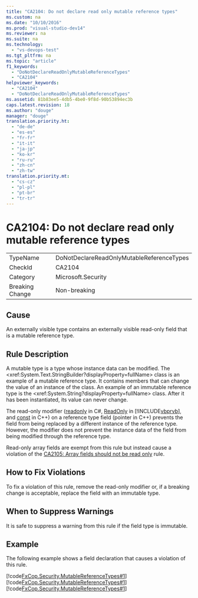 ```yaml
---
title: "CA2104: Do not declare read only mutable reference types"
ms.custom: na
ms.date: "10/10/2016"
ms.prod: "visual-studio-dev14"
ms.reviewer: na
ms.suite: na
ms.technology: 
  - "vs-devops-test"
ms.tgt_pltfrm: na
ms.topic: "article"
f1_keywords: 
  - "DoNotDeclareReadOnlyMutableReferenceTypes"
  - "CA2104"
helpviewer_keywords: 
  - "CA2104"
  - "DoNotDeclareReadOnlyMutableReferenceTypes"
ms.assetid: 81b83ee5-4db5-4be0-9f8d-90b53894ec3b
caps.latest.revision: 18
ms.author: "douge"
manager: "douge"
translation.priority.ht: 
  - "de-de"
  - "es-es"
  - "fr-fr"
  - "it-it"
  - "ja-jp"
  - "ko-kr"
  - "ru-ru"
  - "zh-cn"
  - "zh-tw"
translation.priority.mt: 
  - "cs-cz"
  - "pl-pl"
  - "pt-br"
  - "tr-tr"
---
```

# CA2104: Do not declare read only mutable reference types
|||  
|-|-|  
|TypeName|DoNotDeclareReadOnlyMutableReferenceTypes|  
|CheckId|CA2104|  
|Category|Microsoft.Security|  
|Breaking Change|Non-breaking|  
  
## Cause  
 An externally visible type contains an externally visible read-only field that is a mutable reference type.  
  
## Rule Description  
 A mutable type is a type whose instance data can be modified. The \<xref:System.Text.StringBuilder?displayProperty=fullName> class is an example of a mutable reference type. It contains members that can change the value of an instance of the class. An example of an immutable reference type is the \<xref:System.String?displayProperty=fullName> class. After it has been instantiated, its value can never change.  
  
 The read-only modifier ([readonly](../Topic/readonly%20\(C%23%20Reference\).md) in C#, [ReadOnly](../Topic/ReadOnly%20\(Visual%20Basic\).md) in [!INCLUDE[vbprvb](../VS_debugger/includes/vbprvb_md.md)], and [const](../Topic/const%20\(C++\).md) in C++) on a reference type field (pointer in C++) prevents the field from being replaced by a different instance of the reference type. However, the modifier does not prevent the instance data of the field from being modified through the reference type.  
  
 Read-only array fields are exempt from this rule but instead cause a violation of the [CA2105: Array fields should not be read only](../VS_IDE/ca2105--array-fields-should-not-be-read-only.md) rule.  
  
## How to Fix Violations  
 To fix a violation of this rule, remove the read-only modifier or, if a breaking change is acceptable, replace the field with an immutable type.  
  
## When to Suppress Warnings  
 It is safe to suppress a warning from this rule if the field type is immutable.  
  
## Example  
 The following example shows a field declaration that causes a violation of this rule.  
  
 [!code[FxCop.Security.MutableReferenceTypes#1](../VS_IDE/codesnippet/CPP/ca2104--do-not-declare-read-only-mutable-reference-types_1.cpp)]
[!code[FxCop.Security.MutableReferenceTypes#1](../VS_IDE/codesnippet/CSharp/ca2104--do-not-declare-read-only-mutable-reference-types_1.cs)]
[!code[FxCop.Security.MutableReferenceTypes#1](../VS_IDE/codesnippet/VisualBasic/ca2104--do-not-declare-read-only-mutable-reference-types_1.vb)]